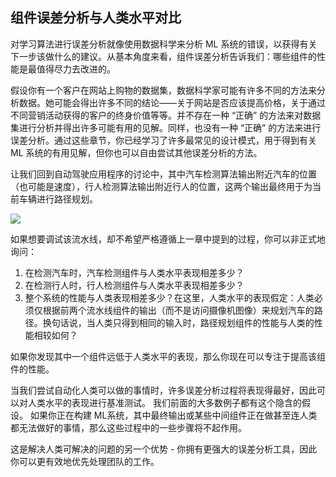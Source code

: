 ## 组件误差分析与人类水平对比


对学习算法进行误差分析就像使用数据科学来分析 ML 系统的错误，以获得有关下一步该做什么的建议。从基本角度来看，组件误差分析告诉我们：哪些组件的性能是最值得尽力去改进的。

假设你有一个客户在网站上购物的数据集，数据科学家可能有许多不同的方法来分析数据。她可能会得出许多不同的结论——关于网站是否应该提高价格，关于通过不同营销活动获得的客户的终身价值等等。并不存在一种 “正确” 的方法来对数据集进行分析并得出许多可能有用的见解。同样，也没有一种 “正确” 的方法来进行误差分析。通过这些章节，你已经学习了许多最常见的设计模式，用于得到有关 ML 系统的有用见解，但你也可以自由尝试其他误差分析的方法。

让我们回到自动驾驶应用程序的讨论中，其中汽车检测算法输出附近汽车的位置（也可能是速度），行人检测算法输出附近行人的位置，这两个输出最终用于为当前车辆进行路径规划。

![](ch48_03.png)

如果想要调试该流水线，却不希望严格遵循上一章中提到的过程，你可以非正式地询问：

1. 在检测汽车时，汽车检测组件与人类水平表现相差多少？
2. 在检测行人时，行人检测组件与人类水平表现相差多少？
3. 整个系统的性能与人类表现相差多少？在这里，人类水平的表现假定：人类必须仅根据前两个流水线组件的输出（而不是访问摄像机图像）来规划汽车的路径。换句话说，当人类只得到相同的输入时，路径规划组件的性能与人类的性能相较如何？

如果你发现其中一个组件远低于人类水平的表现，那么你现在可以专注于提高该组件的性能。

当我们尝试自动化人类可以做的事情时，许多误差分析过程将表现得最好，因此可以对人类水平的表现进行基准测试。 我们前面的大多数例子都有这个隐含的假设。 如果你正在构建 ML系统，其中最终输出或某些中间组件正在做甚至连人类都无法做好的事情，那么这些过程中的一些步骤将不起作用。

这是解决人类可解决的问题的另一个优势 - 你拥有更强大的误差分析工具，因此你可以更有效地优先处理团队的工作。

